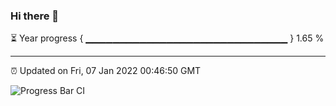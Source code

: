 ### Hi there 👋

⏳ Year progress { ▁▁▁▁▁▁▁▁▁▁▁▁▁▁▁▁▁▁▁▁▁▁▁▁▁▁▁▁▁▁ } 1.65 %

---

⏰ Updated on Fri, 07 Jan 2022 00:46:50 GMT

![Progress Bar CI](https://github.com/liununu/liununu/workflows/Progress%20Bar%20CI/badge.svg)
